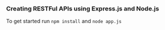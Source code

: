 ### Creating RESTFul APIs using Express.js and Node.js

To get started run `npm install` and `node app.js`

